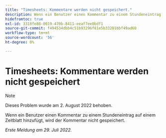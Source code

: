 ```yaml
---
title: "Timesheets: Kommentare werden nicht gespeichert."
description: Wenn ein Benutzer einen Kommentar zu einem Stundeneintrag auf einem Zeitblatt hinzufügt, wird der Kommentar nicht gespeichert.
hidefromtoc: true
exl-id: 3318fe88-0019-470b-8411-eeaf7ee0bdf1
source-git-commit: f494534dbb4c51b93296f81e5b33201bbf49ad60
workflow-type: tm+mt
source-wordcount: '56'
ht-degree: 0%

---
```


# Timesheets: Kommentare werden nicht gespeichert

>[!NOTE]
>
>Dieses Problem wurde am 2. August 2022 behoben.

Wenn ein Benutzer einen Kommentar zu einem Stundeneintrag auf einem Zeitblatt hinzufügt, wird der Kommentar nicht gespeichert.

_Erste Meldung am 29. Juli 2022._
